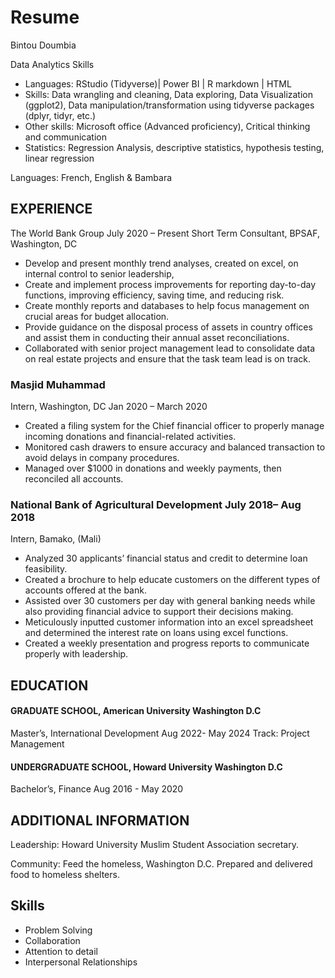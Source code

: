 # Resume
Bintou Doumbia

Data Analytics Skills
-   Languages: RStudio (Tidyverse)| Power BI | R markdown | HTML
-   Skills: Data wrangling and cleaning, Data exploring, Data Visualization (ggplot2), Data manipulation/transformation using tidyverse packages (dplyr, tidyr, etc.)
-   Other skills: Microsoft office (Advanced proficiency), Critical thinking and communication
-   Statistics: Regression Analysis, descriptive statistics, hypothesis testing, linear regression

Languages: French, English &amp; Bambara
## EXPERIENCE
The World Bank Group July 2020 – Present
Short Term Consultant, BPSAF, Washington, DC
- Develop and present monthly trend analyses, created on excel, on internal control to senior leadership,
- Create and implement process improvements for reporting day-to-day functions, improving efficiency, saving time, and reducing risk.
- Create monthly reports and databases to help focus management on crucial areas for budget allocation.
- Provide guidance on the disposal process of assets in country offices and assist them in conducting their annual asset reconciliations.
- Collaborated with senior project management lead to consolidate data on real estate projects and
ensure that the task team lead is on track.

### Masjid Muhammad
Intern, Washington, DC Jan 2020 – March 2020
- Created a filing system for the Chief financial officer to properly manage incoming donations and financial-related activities.
- Monitored cash drawers to ensure accuracy and balanced transaction to avoid delays in company procedures.
- Managed over $1000 in donations and weekly payments, then reconciled all accounts.

### National Bank of Agricultural Development July 2018– Aug 2018
Intern, Bamako, (Mali)
- Analyzed 30 applicants’ financial status and credit to determine loan feasibility.
- Created a brochure to help educate customers on the different types of accounts offered at the bank.
- Assisted over 30 customers per day with general banking needs while also providing financial advice to support their decisions making.
- Meticulously inputted customer information into an excel spreadsheet and determined the interest rate on loans using excel functions.
- Created a weekly presentation and progress reports to communicate properly with leadership.

## EDUCATION
#### GRADUATE SCHOOL, American University Washington D.C
Master’s, International Development Aug 2022- May 2024
Track: Project Management

#### UNDERGRADUATE SCHOOL, Howard University Washington D.C
Bachelor’s, Finance Aug 2016 - May 2020

## ADDITIONAL INFORMATION
Leadership: Howard University Muslim Student Association secretary.

Community: Feed the homeless, Washington D.C. Prepared and delivered food to homeless shelters.

## Skills
- Problem Solving 
- Collaboration
- Attention to detail
- Interpersonal Relationships
